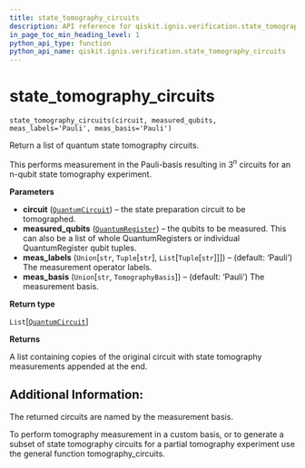 ```yaml
---
title: state_tomography_circuits
description: API reference for qiskit.ignis.verification.state_tomography_circuits
in_page_toc_min_heading_level: 1
python_api_type: function
python_api_name: qiskit.ignis.verification.state_tomography_circuits
---
```


# state\_tomography\_circuits

<span id="qiskit.ignis.verification.state_tomography_circuits" />

`state_tomography_circuits(circuit, measured_qubits, meas_labels='Pauli', meas_basis='Pauli')`

Return a list of quantum state tomography circuits.

This performs measurement in the Pauli-basis resulting in $3^n$ circuits for an n-qubit state tomography experiment.

**Parameters**

*   **circuit** ([`QuantumCircuit`](qiskit.circuit.QuantumCircuit "qiskit.circuit.quantumcircuit.QuantumCircuit")) – the state preparation circuit to be tomographed.
*   **measured\_qubits** ([`QuantumRegister`](qiskit.circuit.QuantumRegister "qiskit.circuit.quantumregister.QuantumRegister")) – the qubits to be measured. This can also be a list of whole QuantumRegisters or individual QuantumRegister qubit tuples.
*   **meas\_labels** (`Union`\[`str`, `Tuple`\[`str`], `List`\[`Tuple`\[`str`]]]) – (default: ‘Pauli’) The measurement operator labels.
*   **meas\_basis** (`Union`\[`str`, `TomographyBasis`]) – (default: ‘Pauli’) The measurement basis.

**Return type**

`List`\[[`QuantumCircuit`](qiskit.circuit.QuantumCircuit "qiskit.circuit.quantumcircuit.QuantumCircuit")]

**Returns**

A list containing copies of the original circuit with state tomography measurements appended at the end.

## Additional Information:

The returned circuits are named by the measurement basis.

To perform tomography measurement in a custom basis, or to generate a subset of state tomography circuits for a partial tomography experiment use the general function tomography\_circuits.

